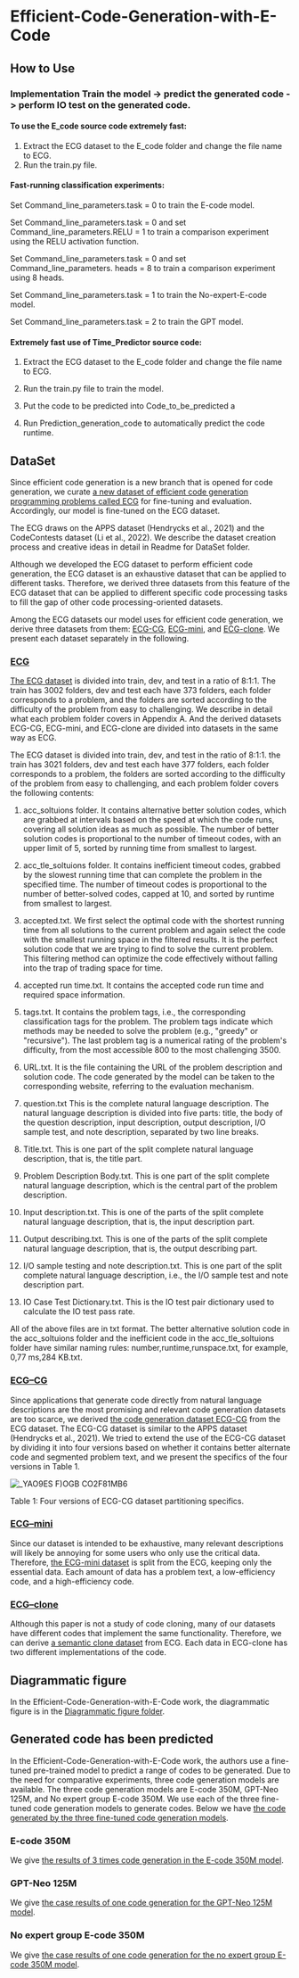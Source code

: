 # Efficient-Code-Generation-with-E-Code


## How to Use

### Implementation Train the model -> predict the generated code -> perform IO test on the generated code.
#### To use the E_code source code extremely fast: 

1. Extract the ECG dataset to the E_code folder and change the file name to ECG. 
2. Run the train.py file. 

#### Fast-running classification experiments: 

Set Command_line_parameters.task = 0 to train the E-code model.

Set Command_line_parameters.task = 0 and set Command_line_parameters.RELU = 1 to train a comparison experiment using the RELU activation function.

Set Command_line_parameters.task = 0 and set Command_line_parameters. heads = 8 to train a comparison experiment using 8 heads.

Set Command_line_parameters.task = 1 to train the No-expert-E-code model.

Set Command_line_parameters.task = 2 to train the GPT model.

#### Extremely fast use of Time_Predictor source code: 
1. Extract the ECG dataset to the E_code folder and change the file name to ECG. 
2. Run the train.py file to train the model.

3. Put the code to be predicted into Code_to_be_predicted a
4. Run Prediction_generation_code to automatically predict the code runtime.


## DataSet
  Since efficient code generation is a new branch that is opened for code generation, we curate [a new dataset of efficient code generation programming problems called ECG](https://github.com/CodeGeneration2/ECG-dataset) for fine-tuning and evaluation. Accordingly, our model is fine-tuned on the ECG dataset. 
  
  The ECG draws on the APPS dataset (Hendrycks et al., 2021) and the CodeContests dataset (Li et al., 2022). We describe the dataset creation process and creative ideas in detail in Readme for DataSet folder.

  Although we developed the ECG dataset to perform efficient code generation, the ECG dataset is an exhaustive dataset that can be applied to different tasks. Therefore, we derived three datasets from this feature of the ECG dataset that can be applied to different specific code processing tasks to fill the gap of other code processing-oriented datasets.
  
Among the ECG datasets our model uses for efficient code generation, we derive three datasets from them: [ECG-CG](https://github.com/CodeGeneration2/ECG-CG-DataSet/tree/main/ECG-CG), [ECG-mini](https://github.com/CodeGeneration2/ECG-mini-DataSet), and [ECG-clone](https://github.com/CodeGeneration2/ECG-clone-DataSet). 
We present each dataset separately in the following.


### [ECG](https://github.com/CodeGeneration2/ECG-dataset)
  [The ECG dataset](https://github.com/CodeGeneration2/ECG-dataset) is divided into train, dev, and test in a ratio of 8:1:1. The train has 3002 folders, dev and test each have 373 folders, each folder corresponds to a problem, and the folders are sorted according to the difficulty of the problem from easy to challenging. We describe in detail what each problem folder covers in Appendix A. And the derived datasets ECG-CG, ECG-mini, and ECG-clone are divided into datasets in the same way as ECG.

The ECG dataset is divided into train, dev, and test in the ratio of 8:1:1. the train has 3021 folders, dev and test each have 377 folders, each folder corresponds to a problem, the folders are sorted according to the difficulty of the problem from easy to challenging, and each problem folder covers the following contents:

1.	acc_soltuions folder. It contains alternative better solution codes, which are grabbed at intervals based on the speed at which the code runs, covering all solution ideas as much as possible. The number of better solution codes is proportional to the number of timeout codes, with an upper limit of 5, sorted by running time from smallest to largest.

2.	acc_tle_soltuions folder. It contains inefficient timeout codes, grabbed by the slowest running time that can complete the problem in the specified time. The number of timeout codes is proportional to the number of better-solved codes, capped at 10, and sorted by runtime from smallest to largest.

3.	accepted.txt. We first select the optimal code with the shortest running time from all solutions to the current problem and again select the code with the smallest running space in the filtered results. It is the perfect solution code that we are trying to find to solve the current problem. This filtering method can optimize the code effectively without falling into the trap of trading space for time.

4.	accepted run time.txt. It contains the accepted code run time and required space information.

5.	tags.txt. It contains the problem tags, i.e., the corresponding classification tags for the problem. The problem tags indicate which methods may be needed to solve the problem (e.g., "greedy" or "recursive"). The last problem tag is a numerical rating of the problem's difficulty, from the most accessible 800 to the most challenging 3500.

6.	URL.txt. It is the file containing the URL of the problem description and solution code. The code generated by the model can be taken to the corresponding website, referring to the evaluation mechanism.

7.	question.txt This is the complete natural language description. The natural language description is divided into five parts: title, the body of the question description, input description, output description, I/O sample test, and note description, separated by two line breaks.

8.	Title.txt. This is one part of the split complete natural language description, that is, the title part.

9.	Problem Description Body.txt. This is one part of the split complete natural language description, which is the central part of the problem description.

10.	Input description.txt. This is one of the parts of the split complete natural language description, that is, the input description part.

11.	Output describing.txt. This is one of the parts of the split complete natural language description, that is, the output describing part.

12.	I/O sample testing and note description.txt. This is one part of the split complete natural language description, i.e., the I/O sample test and note description part.

13.	IO Case Test Dictionary.txt. This is the IO test pair dictionary used to calculate the IO test pass rate.

All of the above files are in txt format. The better alternative solution code in the acc_soltuions folder and the inefficient code in the acc_tle_soltuions folder have similar naming rules: number,runtime,runspace.txt, for example, 0,77 ms,284 KB.txt.


### [ECG–CG](https://github.com/CodeGeneration2/ECG-CG-DataSet/tree/main/ECG-CG)
  Since applications that generate code directly from natural language descriptions are the most promising and relevant code generation datasets are too scarce, we derived [the code generation dataset ECG-CG](https://github.com/CodeGeneration2/ECG-CG-DataSet/tree/main/ECG-CG) from the ECG dataset. The ECG-CG dataset is similar to the APPS dataset (Hendrycks et al., 2021). We tried to extend the use of the ECG-CG dataset by dividing it into four versions based on whether it contains better alternate code and segmented problem text, and we present the specifics of the four versions in Table 1.

![_YAO9ES F)OGB CO2F81MB6](https://user-images.githubusercontent.com/95161813/175928204-82468069-36c2-4272-b4ee-b943756287e7.png)

Table 1: Four versions of ECG-CG dataset partitioning specifics.


### [ECG–mini](https://github.com/CodeGeneration2/ECG-mini-DataSet)
Since our dataset is intended to be exhaustive, many relevant descriptions will likely be annoying for some users who only use the critical data. 
Therefore, [the ECG-mini dataset](https://github.com/CodeGeneration2/ECG-mini-DataSet) is split from the ECG, keeping only the essential data. 
Each amount of data has a problem text, a low-efficiency code, and a high-efficiency code.
  
 
### [ECG–clone](https://github.com/CodeGeneration2/ECG-clone-DataSet)
  Although this paper is not a study of code cloning, many of our datasets have different codes that implement the same functionality. Therefore, we can derive [a semantic clone dataset](https://github.com/CodeGeneration2/ECG-clone-DataSet) from ECG. Each data in ECG-clone has two different implementations of the code.


## Diagrammatic figure
In the Efficient-Code-Generation-with-E-Code work, the diagrammatic figure is in the [Diagrammatic figure folder](https://github.com/CodeGeneration2/Diagrammatic-figure/tree/main/Diagrammatic%20figure).



## Generated code has been predicted
In the Efficient-Code-Generation-with-E-Code work, the authors use a fine-tuned pre-trained model to predict a range of codes to be generated. 
Due to the need for comparative experiments, three code generation models are available. 
The three code generation models are E-code 350M, GPT-Neo 125M, and No expert group E-code 350M. 
We use each of the three fine-tuned code generation models to generate codes. 
Below we have [the code generated by the three fine-tuned code generation models](https://github.com/CodeGeneration2/Generated-code-has-been-predicted/tree/main/Generated-code-has-been-predicted).


### E-code 350M
We give [the results of 3 times code generation in the E-code 350M model](https://github.com/CodeGeneration2/Generated-code-has-been-predicted/tree/main/Generated-code-has-been-predicted/E-code%20350M).


### GPT-Neo 125M
We give [the case results of one code generation for the GPT-Neo 125M model](https://github.com/CodeGeneration2/Generated-code-has-been-predicted/tree/main/Generated-code-has-been-predicted/GPT-Neo%20125M).


### No expert group E-code 350M
We give [the case results of one code generation for the no expert group E-code 350M model](https://github.com/CodeGeneration2/Generated-code-has-been-predicted/tree/main/Generated-code-has-been-predicted/No%20expert%20group%20E-code%20350M).

